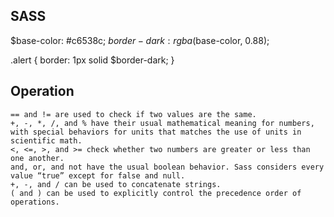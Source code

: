 ## SASS

   $base-color: #c6538c;
   $border-dark: rgba($base-color, 0.88);

   .alert {
   border: 1px solid $border-dark;
   }

## Operation

    == and != are used to check if two values are the same.
    +, -, *, /, and % have their usual mathematical meaning for numbers, with special behaviors for units that matches the use of units in scientific math.
    <, <=, >, and >= check whether two numbers are greater or less than one another.
    and, or, and not have the usual boolean behavior. Sass considers every value “true” except for false and null.
    +, -, and / can be used to concatenate strings.
    ( and ) can be used to explicitly control the precedence order of operations.
